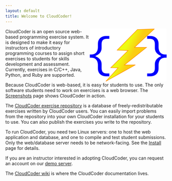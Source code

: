 ```yaml
---
layout: default
title: Welcome to CloudCoder!
---
```

<img alt="CloudCoder logo" style="float: right;" src="/img/CloudCoderLogo-med.png" />

CloudCoder is an open source web-based programming exercise system.
It is designed to make it easy for instructors of introductory
programming courses to assign short exercises to students for
skills development and assessment.  Currently, exercises in
C/C++, Java, Python, and Ruby are supported.

Because CloudCoder is web-based, it is easy for students to
use.  The only software students need to work on exercises
is a web browser.  The
[Screenshots](https://github.com/cloudcoderdotorg/CloudCoder/wiki/Screenshots)
page shows CloudCoder in action.

The [CloudCoder exercise repository](https://cloudcoder.org/repo)
is a database of freely-redistributable exercises written by
CloudCoder users.  You can easily import problems from the repository
into your own CloudCoder installation for your students to
use.  You can also publish the exercises you write to the repository.

To run CloudCoder, you need two Linux servers: one to host the
web application and database, and one to compile and test student
submissions.  Only the web/database server needs to be
network-facing.  See the [Install](https://github.com/cloudcoderdotorg/CloudCoder/wiki/Install)
page for details.

If you are an instructor interested in adopting CloudCoder,
you can request an account on our [demo server](demo.html).

The [CloudCoder wiki](https://github.com/cloudcoderdotorg/CloudCoder/wiki)
is where the CloudCoder documentation lives.
